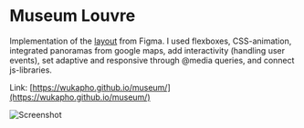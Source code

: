 # Museum Louvre

Implementation of the [layout](https://www.figma.com/file/xkP6mIaq7uG1Uru7CpasXq/Museum-04.09?node-id=0%3A1) from Figma. I used flexboxes, CSS-animation, integrated panoramas from google maps, add interactivity (handling user events), set adaptive and responsive through @media queries, and connect js-libraries.

Link: [https://wukapho.github.io/museum/](https://wukapho.github.io/museum/)

![Screenshot](https://github.com/wukapHo/museum/raw/main/Screenshot.png)
